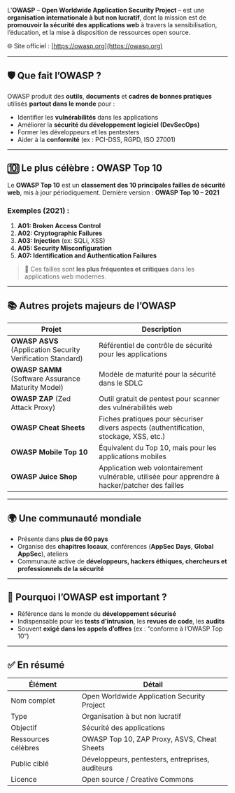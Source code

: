 L’**OWASP** – **Open Worldwide Application Security Project** – est une **organisation internationale à but non lucratif**, dont la mission est de **promouvoir la sécurité des applications web** à travers la sensibilisation, l’éducation, et la mise à disposition de ressources open source.

🌐 Site officiel : [https://owasp.org](https://owasp.org)

---

## 🛡️ **Que fait l’OWASP ?**

OWASP produit des **outils**, **documents** et **cadres de bonnes pratiques** utilisés **partout dans le monde** pour :

* Identifier les **vulnérabilités** dans les applications
* Améliorer la **sécurité du développement logiciel (DevSecOps)**
* Former les développeurs et les pentesters
* Aider à la **conformité** (ex : PCI-DSS, RGPD, ISO 27001)

---

## 🔟 Le plus célèbre : **OWASP Top 10**

Le **OWASP Top 10** est un **classement des 10 principales failles de sécurité web**, mis à jour périodiquement.
Dernière version : **OWASP Top 10 – 2021**

### Exemples (2021) :

1. **A01: Broken Access Control**
2. **A02: Cryptographic Failures**
3. **A03: Injection** (ex: SQLi, XSS)
4. **A05: Security Misconfiguration**
5. **A07: Identification and Authentication Failures**

> 📌 Ces failles sont **les plus fréquentes et critiques** dans les applications web modernes.

---

## 📚 Autres projets majeurs de l’OWASP

| Projet                                                      | Description                                                                                     |
| ----------------------------------------------------------- | ----------------------------------------------------------------------------------------------- |
| **OWASP ASVS** (Application Security Verification Standard) | Référentiel de contrôle de sécurité pour les applications                                       |
| **OWASP SAMM** (Software Assurance Maturity Model)          | Modèle de maturité pour la sécurité dans le SDLC                                                |
| **OWASP ZAP** (Zed Attack Proxy)                            | Outil gratuit de pentest pour scanner des vulnérabilités web                                    |
| **OWASP Cheat Sheets**                                      | Fiches pratiques pour sécuriser divers aspects (authentification, stockage, XSS, etc.)          |
| **OWASP Mobile Top 10**                                     | Équivalent du Top 10, mais pour les applications mobiles                                        |
| **OWASP Juice Shop**                                        | Application web volontairement vulnérable, utilisée pour apprendre à hacker/patcher des failles |

---

## 🌍 Une communauté mondiale

* Présente dans **plus de 60 pays**
* Organise des **chapitres locaux**, conférences (**AppSec Days**, **Global AppSec**), ateliers
* Communauté active de **développeurs, hackers éthiques, chercheurs et professionnels de la sécurité**

---

## 🧠 Pourquoi l’OWASP est important ?

* Référence dans le monde du **développement sécurisé**
* Indispensable pour les **tests d’intrusion**, les **revues de code**, les **audits**
* Souvent **exigé dans les appels d’offres** (ex : “conforme à l’OWASP Top 10”)

---

## ✅ En résumé

| Élément             | Détail                                           |
| ------------------- | ------------------------------------------------ |
| Nom complet         | Open Worldwide Application Security Project      |
| Type                | Organisation à but non lucratif                  |
| Objectif            | Sécurité des applications                        |
| Ressources célèbres | OWASP Top 10, ZAP Proxy, ASVS, Cheat Sheets      |
| Public ciblé        | Développeurs, pentesters, entreprises, auditeurs |
| Licence             | Open source / Creative Commons                   |
